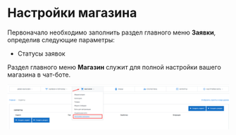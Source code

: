 # Настройки магазина

Первоначало необходимо заполнить раздел главного меню **Заявки**, определив следующие параметры:

* Статусы заявок



Раздел главного меню **Магазин** служит для полной настройки вашего магазина в чат-боте. 

![](../.gitbook/assets/izobrazhenie%20%28468%29.png)



